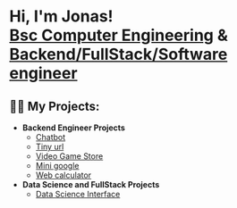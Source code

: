 <h1>Hi, I'm Jonas! <br/><a href="https://www.linkedin.com/in/jonas-zerbib-/">Bsc Computer Engineering</a> & <a href="https://github.com/JonasZerbib">Backend/FullStack/Software engineer </a>

<h2>👨‍💻 My Projects:</h2>

- <b>Backend Engineer Projects</b>
  - [Chatbot](https://github.com/JonasZerbib/chatbot)
  - [Tiny url](https://github.com/JonasZerbib/tiny-url)
  - [Video Game Store](https://github.com/JonasZerbib/VideoGameStore) 
  - [Mini google](https://github.com/handson-academy/jonas-searchengine)
  - [Web calculator](https://github.com/JonasZerbib/web-calculator)
- <b>Data Science and FullStack Projects</b>
  - [Data Science Interface](https://github.com/JonasZerbib/ProjectLab) 
